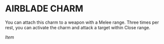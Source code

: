 ﻿---
tags:
  - Item
name: 'AIRBLADE CHARM'
description: 'You can attach this charm to a weapon with a Melee range. Three times per rest, you can activate the charm and attack a target within Close range.'
---

# AIRBLADE CHARM

You can attach this charm to a weapon with a Melee range. Three times per rest, you can activate the charm and attack a target within Close range.

*Item*
